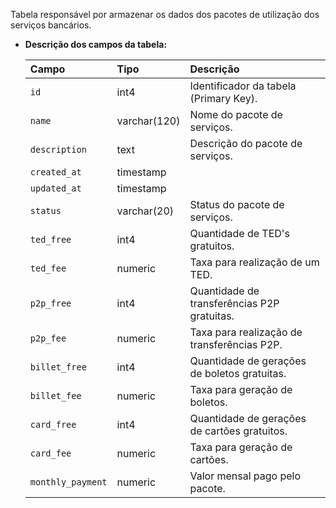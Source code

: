 Tabela responsável por armazenar os dados dos pacotes de utilização dos serviços bancários.

- **Descrição dos campos da tabela:**

  | Campo             | Tipo         | Descrição                                    |
  | :---------------- | :----------- | :------------------------------------------- |
  | `id`              | int4         | Identificador da tabela (Primary Key).       |
  | `name`            | varchar(120) | Nome do pacote de serviços.                  |
  | `description`     | text         | Descrição do pacote de serviços.             |
  | `created_at`      | timestamp    |                                              |
  | `updated_at`      | timestamp    |                                              |
  | `status`          | varchar(20)  | Status do pacote de serviços.                |
  | `ted_free`        | int4         | Quantidade de TED's gratuitos.               |
  | `ted_fee`         | numeric      | Taxa para realização de um TED.              |
  | `p2p_free`        | int4         | Quantidade de transferências P2P gratuitas.  |
  | `p2p_fee`         | numeric      | Taxa para realização de transferências P2P.  |
  | `billet_free`     | int4         | Quantidade de gerações de boletos gratuitas. |
  | `billet_fee`      | numeric      | Taxa para geração de boletos.                |
  | `card_free`       | int4         | Quantidade de gerações de cartões gratuitos. |
  | `card_fee`        | numeric      | Taxa para geração de cartões.                |
  | `monthly_payment` | numeric      | Valor mensal pago pelo pacote.               |